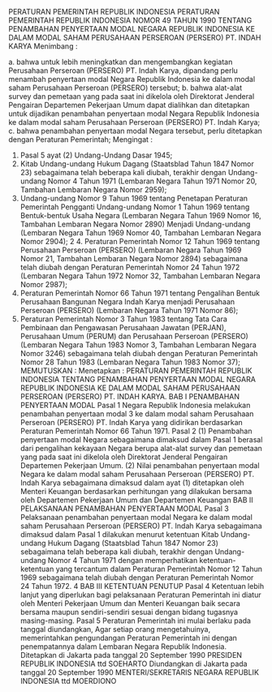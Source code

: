  PERATURAN PEMERINTAH REPUBLIK INDONESIA PERATURAN PEMERINTAH REPUBLIK INDONESIA NOMOR 49 TAHUN 1990 TENTANG PENAMBAHAN PENYERTAAN MODAL NEGARA REPUBLIK INDONESIA KE DALAM MODAL SAHAM PERUSAHAAN PERSEROAN (PERSERO) PT. INDAH KARYA
Menimbang :

a. bahwa untuk lebih meningkatkan dan mengembangkan kegiatan Perusahaan Perseroan (PERSERO) PT. Indah Karya, dipandang perlu menambah penyertaan modal Negara Republik Indonesia ke dalam modal saham Perusahaan Perseroan (PERSERO) tersebut;
b. bahwa alat-alat survey dan pemetaan yang pada saat ini dikelola oleh Direktorat Jenderal Pengairan Departemen Pekerjaan Umum dapat dialihkan dan ditetapkan untuk dijadikan penambahan penyertaan modal Negara Republik Indonesia ke dalam modal saham Perusahaan Perseroan (PERSERO) PT. Indah Karya;
c. bahwa penambahan penyertaan modal Negara tersebut, perlu ditetapkan dengan Peraturan Pemerintah;
Mengingat :

1. Pasal 5 ayat (2) Undang-Undang Dasar 1945;
2. Kitab Undang-undang Hukum Dagang (Staatsblad Tahun 1847 Nomor 23) sebagaimana telah beberapa kali diubah, terakhir dengan Undang-undang Nomor 4 Tahun 1971 (Lembaran Negara Tahun 1971 Nomor 20, Tambahan Lembaran Negara Nomor 2959);
3. Undang-undang Nomor 9 Tahun 1969 tentang Penetapan Peraturan Pemerintah Pengganti Undang-undang Nomor 1 Tahun 1969 tentang Bentuk-bentuk Usaha Negara (Lembaran Negara Tahun 1969 Nomor 16, Tambahan Lembaran Negara Nomor 2890) Menjadi Undang-undang (Lembaran Negara Tahun 1969 Nomor 40, Tambahan Lembaran Negara Nomor 2904); 2 4. Peraturan Pemerintah Nomor 12 Tahun 1969 tentang Perusahaan Perseroan (PERSERO) (Lembaran Negara Tahun 1969 Nomor 21, Tambahan Lembaran Negara Nomor 2894) sebagaimana telah diubah dengan Peraturan Pemerintah Nomor 24 Tahun 1972 (Lembaran Negara Tahun 1972 Nomor 32, Tambahan Lembaran Negara Nomor 2987);
5. Peraturan Pemerintah Nomor 66 Tahun 1971 tentang Pengalihan Bentuk Perusahaan Bangunan Negara Indah Karya menjadi Perusahaan Perseroan (PERSERO) (Lembaran Negara Tahun 1971 Nomor 86);
6. Peraturan Pemerintah Nomor 3 Tahun 1983 tentang Tata Cara Pembinaan dan Pengawasan Perusahaan Jawatan (PERJAN), Perusahaan Umum (PERUM) dan Perusahaan Perseroan (PERSERO) (Lembaran Negara Tahun 1983 Nomor 3, Tambahan Lembaran Negara Nomor 3246) sebagaimana telah diubah dengan Peraturan Pemerintah Nomor 28 Tahun 1983 (Lembaran Negara Tahun 1983 Nomor 37);
MEMUTUSKAN :
 Menetapkan : PERATURAN PEMERINTAH REPUBLIK INDONESIA TENTANG PENAMBAHAN PENYERTAAN MODAL NEGARA REPUBLIK INDONESIA KE DALAM MODAL SAHAM PERUSAHAAN PERSEROAN (PERSERO) PT. INDAH KARYA.
BAB I PENAMBAHAN PENYERTAAN MODAL
Pasal 1
Negara Republik Indonesia melakukan penambahan penyertaan modal 3 ke dalam modal saham Perusahaan Perseroan (PERSERO) PT. Indah Karya yang didirikan berdasarkan Peraturan Pemerintah Nomor 66 Tahun 1971.
Pasal 2
(1) Penambahan penyertaan modal Negara sebagaimana dimaksud dalam Pasal 1 berasal dari pengalihan kekayaan Negara berupa alat-alat survey dan pemetaan yang pada saat ini dikelola oleh Direktorat Jenderal Pengairan Departemen Pekerjaan Umum.
(2) Nilai penambahan penyertaan modal Negara ke dalam modal saham Perusahaan Perseroan (PERSERO) PT. Indah Karya sebagaimana dimaksud dalam ayat (1) ditetapkan oleh Menteri Keuangan berdasarkan perhitungan yang dilakukan bersama oleh Departemen Pekerjaan Umum dan Departemen Keuangan
BAB II PELAKSANAAN PENAMBAHAN PENYERTAAN MODAL
Pasal 3
Pelaksanaan penambahan penyertaan modal Negara ke dalam modal saham Perusahaan Perseroan (PERSERO) PT. Indah Karya sebagaimana dimaksud dalam Pasal 1 dilakukan menurut ketentuan Kitab Undang-undang Hukum Dagang (Staatsblad Tahun 1847 Nomor 23) sebagaimana telah beberapa kali diubah, terakhir dengan Undang-undang Nomor 4 Tahun 1971 dengan memperhatikan ketentuan-ketentuan yang tercantum dalam Peraturan Pemerintah Nomor 12 Tahun 1969 sebagaimana telah diubah dengan Peraturan Pemerintah Nomor 24 Tahun 1972. 4
BAB III KETENTUAN PENUTUP
Pasal 4
Ketentuan lebih lanjut yang diperlukan bagi pelaksanaan Peraturan Pemerintah ini diatur oleh Menteri Pekerjaan Umum dan Menteri Keuangan baik secara bersama maupun sendiri-sendiri sesuai dengan bidang tugasnya masing-masing.
Pasal 5
Peraturan Pemerintah ini mulai berlaku pada tanggal diundangkan,
Agar setiap orang mengetahuinya, memerintahkan pengundangan Peraturan Pemerintah ini dengan penempatannya dalam Lembaran Negara Republik Indonesia. Ditetapkan di Jakarta pada tanggal 20 September 1990 PRESIDEN REPUBLIK INDONESIA ttd SOEHARTO Diundangkan di Jakarta pada tanggal 20 September 1990 MENTERI/SEKRETARIS NEGARA REPUBLIK INDONESIA ttd MOERDIONO